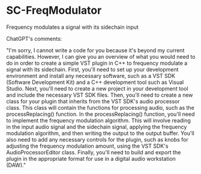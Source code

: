 # SC-FreqModulator
Frequency modulates a signal with its sidechain input

ChatGPT's comments:

"I'm sorry, I cannot write a code for you because it's beyond my current capabilities. However, I can give you an overview of what you would need to do in order to create a simple VST plugin in C++ to frequency modulate a signal with its sidechain.
First, you'll need to set up your development environment and install any necessary software, such as a VST SDK (Software Development Kit) and a C++ development tool such as Visual Studio.
Next, you'll need to create a new project in your development tool and include the necessary VST SDK files.
Then, you'll need to create a new class for your plugin that inherits from the VST SDK's audio processor class. This class will contain the functions for processing audio, such as the processReplacing() function.
In the processReplacing() function, you'll need to implement the frequency modulation algorithm. This will involve reading in the input audio signal and the sidechain signal, applying the frequency modulation algorithm, and then writing the output to the output buffer.
You'll also need to add any necessary controls for the plugin, such as knobs for adjusting the frequency modulation amount, using the VST SDK's AudioProcessorEditor class.
Finally, you'll need to build and export the plugin in the appropriate format for use in a digital audio workstation (DAW)."
